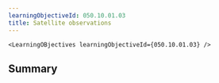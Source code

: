 ```yaml
---
learningObjectiveId: 050.10.01.03
title: Satellite observations
---
```


```tsx eval
<LearningOBjectives learningObjectiveId={050.10.01.03} />
```

## Summary
